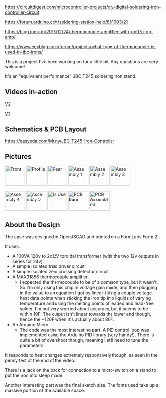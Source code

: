 https://circuitdigest.com/microcontroller-projects/diy-digital-soldering-iron-controller-circuit

https://forum.arduino.cc/t/soldering-station-help/881003/21

https://blog.junix.in/2018/12/24/thermocouple-amplifier-with-op07c-op-amp/

https://www.eevblog.com/forum/projects/what-type-of-thermocouple-is-used-in-jbc-irons/

This is a project I've been working on for a little bit. Any questions are very welcome!

It's an "equivalent performance" JBC T245 soldering iron stand.

## Videos in-action
[V2](https://www.youtube.com/watch?v=oT_kzjgQcro)

[V1](https://www.youtube.com/watch?v=Gup-r7FQM7E)

## Schematics & PCB Layout
https://easyeda.com/Muny/JBC-T245-Iron-Controller

## Pictures
<img src="https://raw.githubusercontent.com/Muny-/DIY-JBC-T245-Station/master/pics/front.jpg" alt="Front" width="64"> <img src="https://raw.githubusercontent.com/Muny-/DIY-JBC-T245-Station/master/pics/profile.jpg" alt="Profile" width="64"> <img src="https://raw.githubusercontent.com/Muny-/DIY-JBC-T245-Station/master/pics/rear.jpg" alt="Rear" width="64"> <img src="https://raw.githubusercontent.com/Muny-/DIY-JBC-T245-Station/master/pics/assembly-1.jpg" alt="Assembly 1" width="64"> <img src="https://raw.githubusercontent.com/Muny-/DIY-JBC-T245-Station/master/pics/assembly-2.jpg" alt="Assembly 2" width="64"> <img src="https://raw.githubusercontent.com/Muny-/DIY-JBC-T245-Station/master/pics/assembly-3.jpg" alt="Assembly 3" width="64">

<img src="https://raw.githubusercontent.com/Muny-/DIY-JBC-T245-Station/master/pics/assembly-4.jpg" alt="Assembly 4" width="64"> <img src="https://raw.githubusercontent.com/Muny-/DIY-JBC-T245-Station/master/pics/assembly-5.jpg" alt="Assembly 5" width="64"> <img src="https://raw.githubusercontent.com/Muny-/DIY-JBC-T245-Station/master/pics/in-use.jpg" alt="In Use" width="64"> <img src="https://raw.githubusercontent.com/Muny-/DIY-JBC-T245-Station/master/pics/pcb-bare.jpg" alt="PCB Bare" width="64">
<img src="https://raw.githubusercontent.com/Muny-/DIY-JBC-T245-Station/master/pics/pcb-assembled.jpg" alt="PCB Assembled" width="64">

## About the Design

The case was designed in OpenJSCAD and printed on a FormLabs Form 2.

It uses:
* A 100VA 120v to 2x12V toroidal transformer (with the two 12v outputs in series for 24v)
* A simple isolated triac driver circuit
* A simple isolated zero crossing detector circuit
* A MAX31856 thermocouple amplifier.
     * I expected the thermocouple to be of a common type, but it wasn't. So I'm only using this chip in voltage gain mode, and then plugging in the value to an equation I got by linear-fitting a couple voltage-heat data points when sticking the iron tip into liquids of varying temperature and using the melting points of leaded and lead-free solder. I'm not very worried about accuracy, but it seems to be within 10F. The output isn't linear towards the lower end though, hence the ~120F when it's actually about 80F.
* An Arduino Micro. 
    * The code was the most interesting part. A PID control loop was implemented using the Arduino PID library (very handy!). There is quite a bit of overshoot though, meaning I still need to tune the parameters. 

It responds to heat changes extremely responsively though, as seen in the penny test at the end of the video. 

There is a jack on the back for connection to a micro-switch on a stand to put the iron into sleep mode.

Another interesting part was the final sketch size. The fonts used take up a massive portion of the available space.
